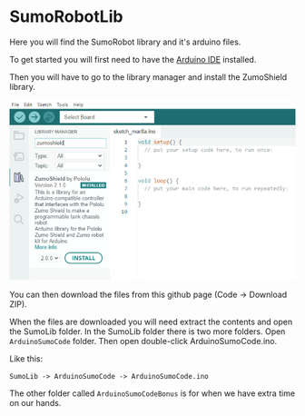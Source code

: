 # SumoRobotLib
Here you will find the SumoRobot library and it's arduino files.

To get started you will first need to have the [Arduino IDE](https://www.arduino.cc/en/software) installed.

Then you will have to go to the library manager and install the ZumoShield library.

![ZumoShield](ZumoShield.PNG)

You can then download the files from this github page (Code -> Download ZIP).

When the files are downloaded you will need extract the contents and open the SumoLib folder.
In the SumoLib folder there is two more folders. Open `ArduinoSumoCode` folder. Then open double-click ArduinoSumoCode.ino.

Like this:
```
SumoLib -> ArduinoSumoCode -> ArduinoSumoCode.ino
```

The other folder called `ArduinoSumoCodeBonus` is for when we have extra time on our hands.
